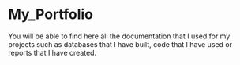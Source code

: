 # My_Portfolio

You will be able to find here all the documentation that I used for my projects such as databases that I have built, code that I have used or reports that I have created. 
